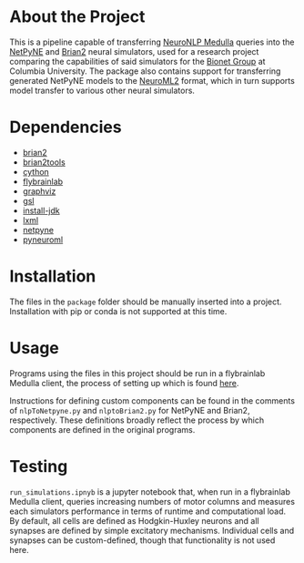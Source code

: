 # About the Project

This is a pipeline capable of transferring [NeuroNLP Medulla](https://medulla.neuronlp.fruitflybrain.org/) queries into the [NetPyNE](http://www.netpyne.org/) and [Brian2](https://brian2.readthedocs.io/en/stable/) neural simulators, used for a research project comparing the capabilities of said simulators for the [Bionet Group](http://www.bionet.ee.columbia.edu/) at Columbia University. The package also contains support for transferring generated NetPyNE models to the [NeuroML2](https://docs.neuroml.org/Userdocs/NeuroMLv2.html) format, which in turn supports model transfer to various other neural simulators.

# Dependencies

* [brian2](https://brian2.readthedocs.io/en/stable/)
* [brian2tools](https://brian2tools.readthedocs.io/en/stable/)
* [cython](https://cython.org/)
* [flybrainlab](https://flybrainlab.fruitflybrain.org/)
* [graphviz](https://graphviz.org/)
* [gsl](https://www.gnu.org/software/gsl/)
* [install-jdk](https://pypi.org/project/install-jdk/)
* [lxml](https://lxml.de/)
* [netpyne](http://www.netpyne.org/)
* [pyneuroml](https://docs.neuroml.org/Userdocs/Software/pyNeuroML.html)

# Installation

The files in the ```package``` folder should be manually inserted into a project. Installation with pip or conda is not supported at this time.

# Usage

Programs using the files in this project should be run in a flybrainlab Medulla client, the process of setting up which is found [here](https://github.com/FlyBrainLab/Tutorials).

Instructions for defining custom components can be found in the comments of ```nlpToNetpyne.py``` and ```nlptoBrian2.py``` for NetPyNE and Brian2, respectively. These definitions broadly reflect the process by which components are defined in the original programs.

# Testing

```run_simulations.ipnyb``` is a jupyter notebook that, when run in a flybrainlab Medulla client, queries increasing numbers of motor columns and measures each simulators performance in terms of runtime and computational load. By default, all cells are defined as Hodgkin-Huxley neurons and all synapses are defined by simple excitatory mechanisms. Individual cells and synapses can be custom-defined, though that functionality is not used here.

